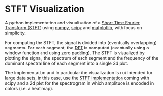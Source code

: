 # STFT Visualization
A python implementation and visualization of a [Short Time Fourier Transform (STFT)](https://en.wikipedia.org/wiki/Short-time_Fourier_transform) using [numpy](https://numpy.org/), [scipy](https://scipy.org/) and [matplotlib](https://matplotlib.org/), with focus on simplicity. 

For computing the STFT, the signal is divided into (eventually overlapping) segments. For each segment, the [DFT](https://en.wikipedia.org/wiki/Discrete_Fourier_transform) is computed (eventually using a window function and using zero padding). The STFT is visualized by plotting the signal, the spectrum of each segment and the frequency of the dominant spectral line of each segment into a single 3d plot. 

The implementation and in particular the visualization is not intended for large data sets, in this case, use the [STFT implementation](https://docs.scipy.org/doc/scipy/reference/generated/scipy.signal.stft.html) coming with scipy and a 2d plot for the spectrogram in which amplitude is encoded in colors (i.e. a heat map).
